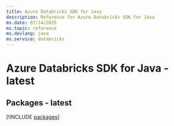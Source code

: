 ```yaml
---
title: Azure Databricks SDK for Java
description: Reference for Azure Databricks SDK for Java
ms.date: 07/14/2025
ms.topic: reference
ms.devlang: java
ms.service: databricks
---
```

# Azure Databricks SDK for Java - latest
## Packages - latest
[!INCLUDE [packages](databricks-index.md)]